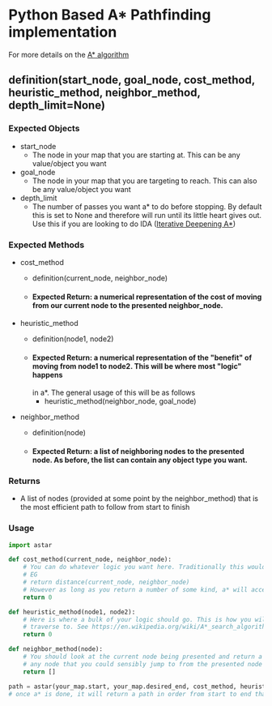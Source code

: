 # Python Based A* Pathfinding implementation
For more details on the [A* algorithm](https://wikipedia.org/wiki/A*_search_algorithm)

## definition(start_node, goal_node, cost_method, heuristic_method, neighbor_method, depth_limit=None)

### Expected Objects
 - start_node
    - The node in your map that you are starting at. This can be any value/object you want
 - goal_node
    - The node in your map that you are targeting to reach. This can also be any value/object you want
 - depth_limit
    - The number of passes you want a* to do before stopping. By default this is set to None and therefore will run until its little heart gives out. Use this if you are looking to do IDA ([Iterative Deepening A*](https://wikipedia.org/wiki/Iterative_deepening_A*))

### Expected Methods
 - cost_method
    - definition(current_node, neighbor_node)
    - #### Expected Return: a numerical representation of the cost of moving from our current node to the presented neighbor_node.
 
 - heuristic_method
    - definition(node1, node2)
    - #### Expected Return: a numerical representation of the "benefit" of moving from node1 to node2. This will be where most "logic" happens
        in a*. The general usage of this will be as follows
        - heuristic_method(neighbor_node, goal_node)
 
 - neighbor_method
    - definition(node)
    - #### Expected Return: a list of neighboring nodes to the presented node. As before, the list can contain any object type you want.
  
### Returns
 - A list of nodes (provided at some point by the neighbor_method) that is the most efficient path to follow from start to finish

### Usage
  ```python
  import astar

  def cost_method(current_node, neighbor_node):
      # You can do whatever logic you want here. Traditionally this would return the distance between the 2 nodes
      # EG
      # return distance(current_node, neighbor_node)
      # However as long as you return a number of some kind, a* will accept it. 
      return 0

  def heuristic_method(node1, node2):
      # Here is where a bulk of your logic should go. This is how you will determine which node is the preferred one to
      # traverse to. See https://en.wikipedia.org/wiki/A*_search_algorithm#Pseudocode for more details
      return 0

  def neighbor_method(node):
      # You should look at the current node being presented and return a list of its "neighbor" nodes. Neighbors in this sense are
      # any node that you could sensibly jump to from the presented node
      return []

  path = astar(your_map.start, your_map.desired_end, cost_method, heuristic_method, neighbor_method)
  # once a* is done, it will return a path in order from start to end that you can traverse through
  ```

